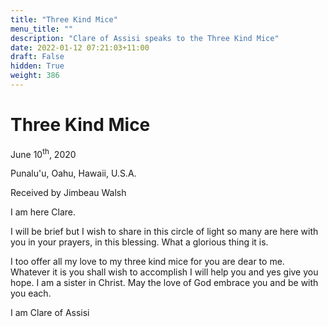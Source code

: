 ```yaml
---
title: "Three Kind Mice"
menu_title: ""
description: "Clare of Assisi speaks to the Three Kind Mice"
date: 2022-01-12 07:21:03+11:00
draft: False
hidden: True
weight: 386
---
```

# Three Kind Mice

June 10<sup>th</sup>, 2020

Punalu'u, Oahu, Hawaii, U.S.A.

Received by Jimbeau Walsh



I am here Clare.   
 
I will be brief but I wish to share in this circle of light so many are here with you in your prayers, in this blessing. What a glorious thing it is.
 
I too offer all my love to my three kind mice for you are dear to me. Whatever it is you shall wish to accomplish I will help you and yes give you hope. I am a sister in Christ. May the love of God embrace you and be with you each. 

I am Clare of Assisi